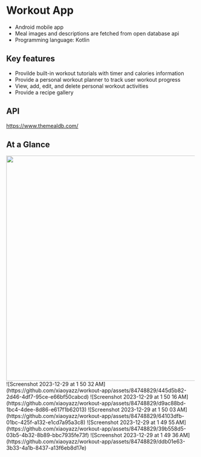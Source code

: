 # Workout App

- Android mobile app
- Meal images and descriptions are fetched from open database api
- Programming language: Kotlin

## Key features
- Provilde built-in workout tutorials with timer and calories information
- Provide a personal workout planner to track user workout progress
- View, add, edit, and delete personal workout activities
- Provide a recipe gallery

## API
https://www.themealdb.com/

## At a Glance
<img width="600" src="https://github.com/xiaoyazz/workout-app/assets/84748829/5f5ed427-6379-4d3f-afc2-996648616206">
![Screenshot 2023-12-29 at 1 50 32 AM](https://github.com/xiaoyazz/workout-app/assets/84748829/445d5b82-2d46-4df7-95ce-e66bf50cabcd)
![Screenshot 2023-12-29 at 1 50 16 AM](https://github.com/xiaoyazz/workout-app/assets/84748829/d9ac88bd-1bc4-4dee-8d86-e617f1b62013)
![Screenshot 2023-12-29 at 1 50 03 AM](https://github.com/xiaoyazz/workout-app/assets/84748829/64103dfb-01bc-425f-a132-e1cd7a95a3c8)
![Screenshot 2023-12-29 at 1 49 55 AM](https://github.com/xiaoyazz/workout-app/assets/84748829/39b558d5-03b5-4b32-8b89-bbc7935fe73f)
![Screenshot 2023-12-29 at 1 49 36 AM](https://github.com/xiaoyazz/workout-app/assets/84748829/ddb01e63-3b33-4a1b-8437-a13f6eb8d17e)
